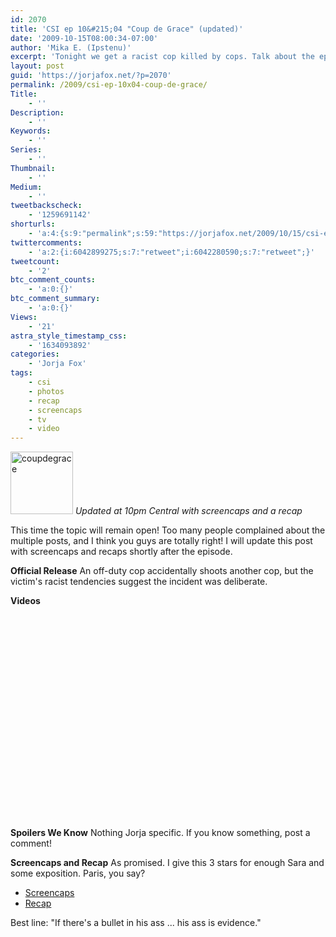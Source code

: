 ```yaml
---
id: 2070
title: 'CSI ep 10&#215;04 "Coup de Grace" (updated)'
date: '2009-10-15T08:00:34-07:00'
author: 'Mika E. (Ipstenu)'
excerpt: 'Tonight we get a racist cop killed by cops. Talk about the episode here!  This post will be updated with screencaps and a recap after the episode airs. _Updated at 10pm Central with screencaps and a recap_'
layout: post
guid: 'https://jorjafox.net/?p=2070'
permalink: /2009/csi-ep-10x04-coup-de-grace/
Title:
    - ''
Description:
    - ''
Keywords:
    - ''
Series:
    - ''
Thumbnail:
    - ''
Medium:
    - ''
tweetbackscheck:
    - '1259691142'
shorturls:
    - 'a:4:{s:9:"permalink";s:59:"https://jorjafox.net/2009/10/15/csi-ep-10x04-coup-de-grace/";s:7:"tinyurl";s:26:"http://tinyurl.com/ygaargc";s:4:"isgd";s:18:"http://is.gd/52ZWu";s:5:"bitly";s:19:"http://bit.ly/oHY29";}'
twittercomments:
    - 'a:2:{i:6042899275;s:7:"retweet";i:6042280590;s:7:"retweet";}'
tweetcount:
    - '2'
btc_comment_counts:
    - 'a:0:{}'
btc_comment_summary:
    - 'a:0:{}'
Views:
    - '21'
astra_style_timestamp_css:
    - '1634093892'
categories:
    - 'Jorja Fox'
tags:
    - csi
    - photos
    - recap
    - screencaps
    - tv
    - video
---
```


<a href="//static.jorjafox.net/wordpress/2009/10/coupdegrace.jpg"><img src="//static.jorjafox.net/wordpress/2009/10/coupdegrace-100x100.jpg" alt="coupdegrace" title="coupdegrace" width="100" height="100" class="alignleft size-thumbnail wp-image-2071" /></a> _Updated at 10pm Central with screencaps and a recap_

This time the topic will remain open! Too many people complained about the multiple posts, and I think you guys are totally right! I will update this post with screencaps and recaps shortly after the episode.

**Official Release**
An off-duty cop accidentally shoots another cop, but the victim's racist tendencies suggest the incident was deliberate.

**Videos**
<object width="560" height="340"><param name="movie" value="http://www.youtube.com/v/g6hYgEDxn_c&hl=en&fs=1&"></param><param name="allowFullScreen" value="true"></param><param name="allowscriptaccess" value="always"></param><embed src="http://www.youtube.com/v/g6hYgEDxn_c&hl=en&fs=1&" type="application/x-shockwave-flash" allowscriptaccess="always" allowfullscreen="true" width="560" height="340"></embed></object>

**Spoilers We Know**
Nothing Jorja specific. If you know something, post a comment!

**Screencaps and Recap**
As promised.  I give this 3 stars for enough Sara and some exposition.  Paris, you say?
<ul>
	<li><a href="https://jorjafox.net/gallery/tv/csi/season10/coupdegrace/">Screencaps</a></li>
	<li><a href="https://jorjafox.net/wiki/Coup_de_Grace">Recap</a></li>
</ul>

Best line: "If there's a bullet in his ass ... his ass is evidence."
